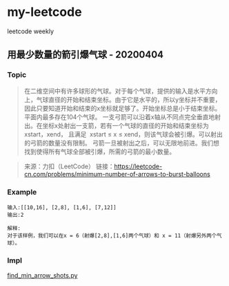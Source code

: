 # my-leetcode
leetcode weekly

## 用最少数量的箭引爆气球 - 20200404

### Topic
> 在二维空间中有许多球形的气球。对于每个气球，提供的输入是水平方向上，气球直径的开始和结束坐标。由于它是水平的，所以y坐标并不重要，因此只要知道开始和结束的x坐标就足够了。开始坐标总是小于结束坐标。平面内最多存在104个气球。
一支弓箭可以沿着x轴从不同点完全垂直地射出。在坐标x处射出一支箭，若有一个气球的直径的开始和结束坐标为 xstart，xend， 且满足  xstart ≤ x ≤ xend，则该气球会被引爆。可以射出的弓箭的数量没有限制。 弓箭一旦被射出之后，可以无限地前进。我们想找到使得所有气球全部被引爆，所需的弓箭的最小数量。

>来源：力扣（LeetCode）
链接：https://leetcode-cn.com/problems/minimum-number-of-arrows-to-burst-balloons

### Example
```text
输入:[[10,16], [2,8], [1,6], [7,12]]
输出:2

解释:
对于该样例，我们可以在x = 6（射爆[2,8],[1,6]两个气球）和 x = 11（射爆另外两个气球）。
```
### Impl
[find_min_arrow_shots.py](https://github.com/freedomlidi/my-leetcode/blob/master/202004/find_min_arrow_shots.py)

